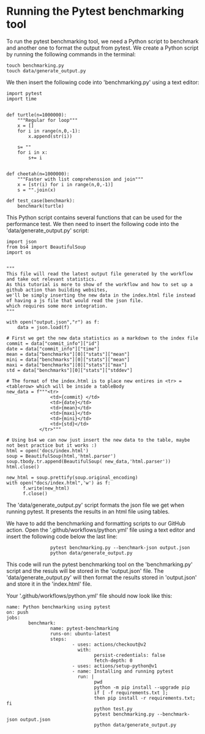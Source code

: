 # Running the Pytest benchmarking tool

To run the pytest benchmarking tool, we need a Python script to benchmark and another one to format the output from pytest. We create a Python script by running the following commands in the terminal:

``` 
touch benchmarking.py
touch data/generate_output.py

```   

We then insert the following code into 'benchmarking.py' using a text editor:

``` 
import pytest
import time


def turtle(n=1000000):
    """Regular for loop"""
    x = [] 
    for i in range(n,0,-1):
        x.append(str(i))
    
    s= ""
    for i in x:
        s+= i


def cheetah(n=1000000):
    """Faster with list comprehenssion and join"""
    x = [str(i) for i in range(n,0,-1)]
    s = "".join(x)
    
def test_case(benchmark):
    benchmark(turtle)
``` 

This Python script contains several functions that can be used for the performance test. We then need to insert the following code into the 'data/generate_output.py' script:


```   
import json
from bs4 import BeautifulSoup
import os


"""
This file will read the latest output file generated by the workflow and take out relevant statistics.
As this tutorial is more to show of the workflow and how to set up a github action than building websites,
we'll be simply inserting the new data in the index.html file instead of having a js file that would read the json file.
which requires some more integration.
"""

with open("output.json","r") as f: 
    data = json.load(f)

# First we get the new data statistics as a markdown to the index file
commit = data["commit_info"]["id"]
date = data["commit_info"]["time"]
mean = data["benchmarks"][0]["stats"]["mean"]
mini = data["benchmarks"][0]["stats"]["mean"]
maxi = data["benchmarks"][0]["stats"]["max"]
std = data["benchmarks"][0]["stats"]["stddev"]

# The format of the index.html is to place new entires in <tr> = <tablerow> which will be inside a tableBody
new_data = f"""<tr>
                <td>{commit} </td>
                <td>{date}</td>
                <td>{mean}</td>
                <td>{maxi}</td>
                <td>{mini}</td>
                <td>{std}</td>
            </tr>"""

# Using bs4 we can now just insert the new data to the table, maybe not best practice but it works :)
html = open('docs/index.html')
soup = BeautifulSoup(html,'html.parser')
soup.tbody.tr.append(BeautifulSoup( new_data,'html.parser'))
html.close()

new_html = soup.prettify(soup.original_encoding)
with open("docs/index.html",'w') as f:
      f.write(new_html)
      f.close()

```

The 'data/generate_output.py' script formats the json file we get when running pytest. It presents the results in an html file using tables. 

We have to add the benchmarking and formatting scripts to our GitHub action. Open the '.github/workflows/python.yml' file using a text editor and insert the following code below the last line:

```   
                pytest benchmarking.py --benchmark-json output.json
                python data/generate_output.py

```   

This code will run the pytest benchmarking tool on the 'benchmarking.py' script and the resuls will be stored in the 'output.json' file. The 'data/generate_output.py' will then format the results stored in 'output.json' and store it in the 'index.html' file. 



                                
Your '.github/workflows/python.yml' file should now look like this:

```   
name: Python benchmarking using pytest
on: push
jobs:
        benchmark:
                name: pytest-benchmarking
                runs-on: ubuntu-latest
                steps:
                        - uses: actions/checkout@v2
                          with:
                                persist-credentials: false
                                fetch-depth: 0 
                        - uses: actions/setup-python@v1
                        - name: Installing and running pytest
                          run: |
                                pwd
                                python -m pip install --upgrade pip
                                if [ -f requirements.txt ]; 
                                then pip install -r requirements.txt; fi
                                python test.py
                                pytest benchmarking.py --benchmark-json output.json
                                python data/generate_output.py
``` 

